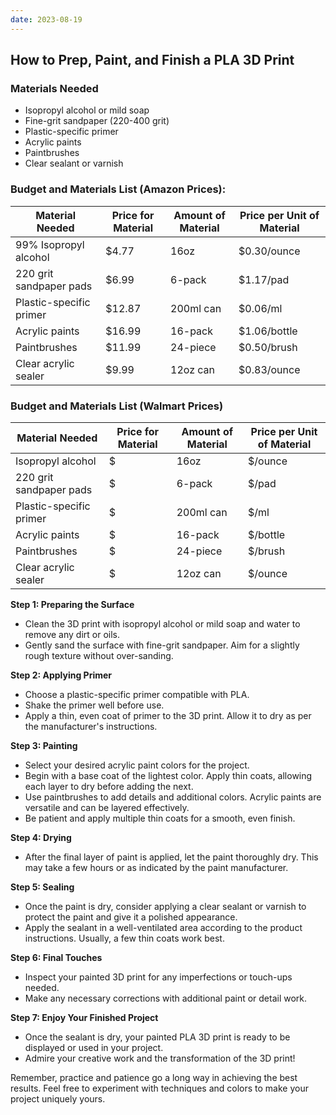 ```yaml
---
date: 2023-08-19
---
```


## How to Prep, Paint, and Finish a PLA 3D Print

### Materials Needed

- Isopropyl alcohol or mild soap
- Fine-grit sandpaper (220-400 grit)
- Plastic-specific primer
- Acrylic paints
- Paintbrushes
- Clear sealant or varnish

### Budget and Materials List (Amazon Prices):

|Material Needed|Price for Material|Amount of Material|Price per Unit of Material|
|---|---|---|---|
|99% Isopropyl alcohol|$4.77|16oz|$0.30/ounce|
|220 grit sandpaper pads|$6.99|6-pack|$1.17/pad|
|Plastic-specific primer|$12.87|200ml can|$0.06/ml|
|Acrylic paints|$16.99|16-pack|$1.06/bottle|
|Paintbrushes|$11.99|24-piece|$0.50/brush|
|Clear acrylic sealer|$9.99|12oz can|$0.83/ounce|

### Budget and Materials List (Walmart Prices)

| Material Needed            | Price for Material | Amount of Material | Price per Unit of Material |
|---------------------------|-------------------|-------------------|--------------------------|
| Isopropyl alcohol          | $           | 16oz              | $/ounce               |
| 220 grit sandpaper pads    | $           | 6-pack            | $/pad                 |
| Plastic-specific primer    | $           | 200ml can          | $/ml                   |
| Acrylic paints             | $           | 16-pack           | $/bottle              |
| Paintbrushes               | $           | 24-piece          | $/brush               |
| Clear acrylic sealer       | $            | 12oz can           | $/ounce               |


**Step 1: Preparing the Surface**

- Clean the 3D print with isopropyl alcohol or mild soap and water to remove any dirt or oils.
- Gently sand the surface with fine-grit sandpaper. Aim for a slightly rough texture without over-sanding.

**Step 2: Applying Primer**

- Choose a plastic-specific primer compatible with PLA.
- Shake the primer well before use.
- Apply a thin, even coat of primer to the 3D print. Allow it to dry as per the manufacturer's instructions.

**Step 3: Painting**

- Select your desired acrylic paint colors for the project.
- Begin with a base coat of the lightest color. Apply thin coats, allowing each layer to dry before adding the next.
- Use paintbrushes to add details and additional colors. Acrylic paints are versatile and can be layered effectively.
- Be patient and apply multiple thin coats for a smooth, even finish.

**Step 4: Drying**

- After the final layer of paint is applied, let the paint thoroughly dry. This may take a few hours or as indicated by the paint manufacturer.

**Step 5: Sealing**

- Once the paint is dry, consider applying a clear sealant or varnish to protect the paint and give it a polished appearance.
- Apply the sealant in a well-ventilated area according to the product instructions. Usually, a few thin coats work best.

**Step 6: Final Touches**

- Inspect your painted 3D print for any imperfections or touch-ups needed.
- Make any necessary corrections with additional paint or detail work.

**Step 7: Enjoy Your Finished Project**

- Once the sealant is dry, your painted PLA 3D print is ready to be displayed or used in your project.
- Admire your creative work and the transformation of the 3D print!

Remember, practice and patience go a long way in achieving the best results. Feel free to experiment with techniques and colors to make your project uniquely yours.